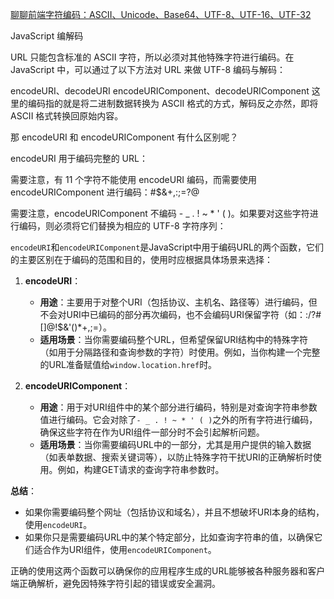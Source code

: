 [聊聊前端字符编码：ASCII、Unicode、Base64、UTF-8、UTF-16、UTF-32](https://www.51cto.com/article/745100.html)

JavaScript 编解码

URL 只能包含标准的 ASCII 字符，所以必须对其他特殊字符进行编码。在 JavaScript 中，可以通过了以下方法对 URL 来做 UTF-8 编码与解码：

encodeURI​、decodeURI
encodeURIComponent​、decodeURIComponent
这里的编码指的就是将二进制数据转换为 ASCII 格式的方式，解码反之亦然，即将 ASCII 格式转换回原始内容。

那 encodeURI​ 和 encodeURIComponent 有什么区别呢？

encodeURI 用于编码完整的 URL：

需要注意，有 11 个字符不能使用 encodeURI​ 编码，而需要使用 encodeURIComponent 进行编码：#$&+,:;=?@

需要注意，encodeURIComponent​ 不编码 - _ . ! ~ * ' ( )。如果要对这些字符进行编码，则必须将它们替换为相应的 UTF-8 字符序列：


`encodeURI`和`encodeURIComponent`是JavaScript中用于编码URL的两个函数，它们的主要区别在于编码的范围和目的，使用时应根据具体场景来选择：

1. **encodeURI**：
   - **用途**：主要用于对整个URI（包括协议、主机名、路径等）进行编码，但不会对URI中已编码的部分再次编码，也不会编码URI保留字符（如：:/?#[]@!$&'()*+,;=）。
   - **适用场景**：当你需要编码整个URL，但希望保留URI结构中的特殊字符（如用于分隔路径和查询参数的字符）时使用。例如，当你构建一个完整的URL准备赋值给`window.location.href`时。

2. **encodeURIComponent**：
   - **用途**：用于对URI组件中的某个部分进行编码，特别是对查询字符串参数值进行编码。它会对除了`- _ . ! ~ * ' ( )`之外的所有字符进行编码，确保这些字符在作为URI组件一部分时不会引起解析问题。
   - **适用场景**：当你需要编码URL中的一部分，尤其是用户提供的输入数据（如表单数据、搜索关键词等），以防止特殊字符干扰URI的正确解析时使用。例如，构建GET请求的查询字符串参数时。

**总结**：
- 如果你需要编码整个网址（包括协议和域名），并且不想破坏URI本身的结构，使用`encodeURI`。
- 如果你只是需要编码URL中的某个特定部分，比如查询字符串的值，以确保它们适合作为URI组件，使用`encodeURIComponent`。

正确的使用这两个函数可以确保你的应用程序生成的URL能够被各种服务器和客户端正确解析，避免因特殊字符引起的错误或安全漏洞。